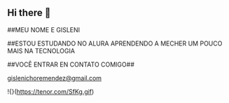 ## Hi there 👋

##MEU NOME E GISLENI

##ESTOU ESTUDANDO NO ALURA APRENDENDO A MECHER UM POUCO MAIS NA TECNOLOGIA

##VOCÊ ENTRAR EN CONTATO COMIGO##

gislenichoremendez@gmail.com

!{}(https://tenor.com/SfKg.gif)



